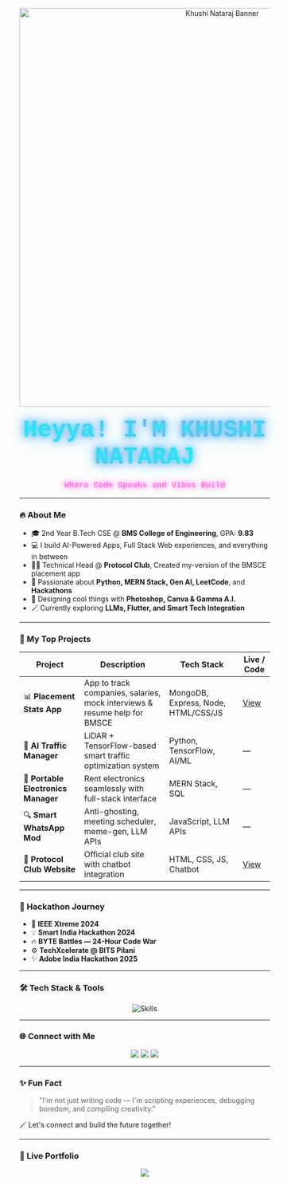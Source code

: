 <p align="center">
  <img src="https://raw.githubusercontent.com/KhushiNataraj/KhushiNataraj/main/assets/khushi-banner.gif" alt="Khushi Nataraj Banner" width="800"/>
</p>

<h1 align="center" style="font-family: 'Courier New', monospace; font-size: 3rem; margin: 20px 0;">
  <span class="neon-name">Heyya! I'M KHUSHI NATARAJ</span>
</h1>
<h3 align="center" style="font-family: 'Courier New', monospace; color: #FF5DDD; margin-top: 0;">
  <span class="neon-tagline">Where Code Speaks and Vibes Build</span>
</h3>

<style>
  .neon-name {
    background: linear-gradient(45deg, 
      #00FFF7 0%, 
      #FF5DDD 50%, 
      #00FFF7 100%);
    -webkit-background-clip: text;
    background-clip: text;
    color: transparent;
    text-shadow: 
      0 0 10px #00FFF7,
      0 0 20px #FF5DDD,
      0 0 30px #00FFF7;
    animation: 
      neonGlow 1.5s ease-in-out infinite alternate,
      colorShift 4s linear infinite;
  }

  .neon-tagline {
    text-shadow: 
      0 0 8px #FF5DDD,
      0 0 16px rgba(255, 93, 221, 0.7);
    animation: 
      pulse 2s ease infinite alternate;
  }

  @keyframes neonGlow {
    from {
      text-shadow: 
        0 0 10px #00FFF7,
        0 0 20px #FF5DDD,
        0 0 30px #00FFF7;
    }
    to {
      text-shadow: 
        0 0 15px #00FFF7,
        0 0 30px #FF5DDD,
        0 0 45px #00FFF7;
    }
  }

  @keyframes colorShift {
    0%, 100% {
      filter: hue-rotate(0deg);
    }
    50% {
      filter: hue-rotate(30deg);
    }
  }

  @keyframes pulse {
    from {
      opacity: 0.8;
      text-shadow: 
        0 0 8px #FF5DDD,
        0 0 16px rgba(255, 93, 221, 0.7);
    }
    to {
      opacity: 1;
      text-shadow: 
        0 0 12px #FF5DDD,
        0 0 24px rgba(255, 93, 221, 0.9);
    }
  }
</style>

---

### 🔥 About Me

* 🎓 2nd Year B.Tech CSE @ **BMS College of Engineering**, GPA: **9.83**
* 💻 I build AI-Powered Apps, Full Stack Web experiences, and everything in between
* 👩‍💼 Technical Head @ **Protocol Club**, Created my-version of the BMSCE placement app
* 🧠 Passionate about **Python, MERN Stack, Gen AI, LeetCode**, and **Hackathons**
* 🌈 Designing cool things with **Photoshop, Canva & Gamma A.I.**
* 🪄 Currently exploring **LLMs, Flutter, and Smart Tech Integration**

---

### 🚀 My Top Projects

| Project                             | Description                                                               | Tech Stack                          | Live / Code                                                 |
| ----------------------------------- | ------------------------------------------------------------------------- | ----------------------------------- | ----------------------------------------------------------- |
| 📊 **Placement Stats App**          | App to track companies, salaries, mock interviews & resume help for BMSCE | MongoDB, Express, Node, HTML/CSS/JS | [View](https://must-not-be-namedd.github.io/proto_website/) |
| 🤖 **AI Traffic Manager**           | LiDAR + TensorFlow-based smart traffic optimization system                | Python, TensorFlow, AI/ML           | —                                                           |
| 💼 **Portable Electronics Manager** | Rent electronics seamlessly with full-stack interface                     | MERN Stack, SQL                     | —                                                           |
| 🔍 **Smart WhatsApp Mod**           | Anti-ghosting, meeting scheduler, meme-gen, LLM APIs                      | JavaScript, LLM APIs                | —                                                           |
| 🧠 **Protocol Club Website**        | Official club site with chatbot integration                               | HTML, CSS, JS, Chatbot              | [View](https://must-not-be-namedd.github.io/proto_website/) |

---

### 💼 Hackathon Journey

* 🧠 **IEEE Xtreme 2024**
* 💡 **Smart India Hackathon 2024**
* 🔥 **BYTE Battles — 24-Hour Code War**
* ⚙️ **TechXcelerate @ BITS Pilani**
* ✨ **Adobe India Hackathon 2025**

---

### 🛠️ Tech Stack & Tools

<p align="center">
  <img src="https://skillicons.dev/icons?i=java,python,js,react,nodejs,mongodb,flutter,html,css,tailwind,figma,git" alt="Skills" />
</p>

---

### 🌐 Connect with Me

<p align="center">
  <a href="mailto:khushinataraj28@gmail.com"><img src="https://img.shields.io/badge/Gmail-D14836?style=for-the-badge&logo=gmail&logoColor=white"/></a>
  <a href="https://www.linkedin.com/in/khushi-nataraj-28npk12/"><img src="https://img.shields.io/badge/LinkedIn-%230077B5.svg?style=for-the-badge&logo=linkedin&logoColor=white"/></a>
  <a href="https://github.com/KhushiNataraj"><img src="https://img.shields.io/badge/GitHub-181717?style=for-the-badge&logo=github&logoColor=white"/></a>
</p>

---

### ✨ Fun Fact

> "I'm not just writing code — I'm scripting experiences, debugging boredom, and compiling creativity."

🪄 Let's connect and build the future together!

---

### 🎨 Live Portfolio

<p align="center">
  <a href="https://khushinataraj.dev"><img src="https://img.shields.io/badge/Explore_My_Portfolio-FF5DDD?style=for-the-badge&logo=react&logoColor=white&labelColor=000000"/></a>
</p>
